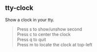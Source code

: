 
## tty-clock

Show a clock in your tty.  

> Press s to show/unshow second  
> Press c to center the clock  
> Press q to quit  
> Press m to locate the clock at top-left  

